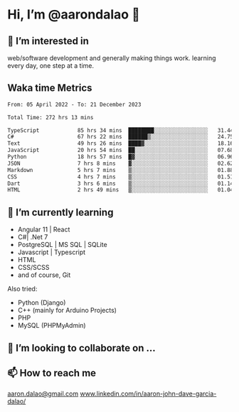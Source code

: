 # __Hi, I’m @aarondalao__ 👋 
## 👀 I’m interested in 
web/software development and generally making things work.
learning every day, one step at a time. 

## Waka time Metrics
<!--START_SECTION:waka-->

```txt
From: 05 April 2022 - To: 21 December 2023

Total Time: 272 hrs 13 mins

TypeScript            85 hrs 34 mins  ████████░░░░░░░░░░░░░░░░░   31.44 %
C#                    67 hrs 22 mins  ██████▒░░░░░░░░░░░░░░░░░░   24.75 %
Text                  49 hrs 26 mins  ████▓░░░░░░░░░░░░░░░░░░░░   18.16 %
JavaScript            20 hrs 54 mins  ██░░░░░░░░░░░░░░░░░░░░░░░   07.68 %
Python                18 hrs 57 mins  █▓░░░░░░░░░░░░░░░░░░░░░░░   06.96 %
JSON                  7 hrs 8 mins    ▓░░░░░░░░░░░░░░░░░░░░░░░░   02.62 %
Markdown              5 hrs 7 mins    ▒░░░░░░░░░░░░░░░░░░░░░░░░   01.88 %
CSS                   4 hrs 7 mins    ▒░░░░░░░░░░░░░░░░░░░░░░░░   01.51 %
Dart                  3 hrs 6 mins    ▒░░░░░░░░░░░░░░░░░░░░░░░░   01.14 %
HTML                  2 hrs 49 mins   ▒░░░░░░░░░░░░░░░░░░░░░░░░   01.04 %
```

<!--END_SECTION:waka-->

## 🌱 I’m currently learning 

- Angular 11 | React 
- C#| .Net 7
- PostgreSQL | MS SQL | SQLite
- Javascript | Typescript
- HTML 
- CSS/SCSS
- and of course, Git 


Also tried:
- Python (Django)
- C++ (mainly for Arduino Projects)
- PHP
- MySQL (PHPMyAdmin)


## 💞️ I’m looking to collaborate on ...

## 📫 How to reach me 
aaron.dalao@gmail.com
www.linkedin.com/in/aaron-john-dave-garcia-dalao/

<!---
aarondalao/aarondalao is a ✨ special ✨ repository because its `README.md` (this file) appears on your GitHub profile.
You can click the Preview link to take a look at your changes.
--->
